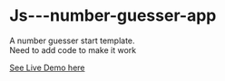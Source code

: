 # Js---number-guesser-app

A number guesser start template.  
Need to add code to make it work

[See Live Demo here](https://nazhudha.github.io/Js---number-guesser-app/)


